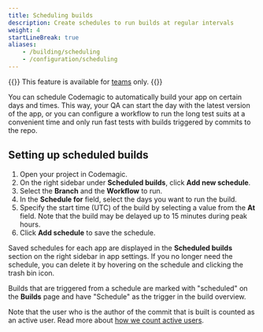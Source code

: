 ```yaml
---
title: Scheduling builds
description: Create schedules to run builds at regular intervals
weight: 4
startLineBreak: true
aliases: 
    - /building/scheduling
    - /configuration/scheduling
---
```


{{<notebox>}}
This feature is available for [teams](../teams/teams) only.
{{</notebox>}}

You can schedule Codemagic to automatically build your app on certain days and times. This way, your QA can start the day with the latest version of the app, or you can configure a workflow to run the long test suits at a convenient time and only run fast tests with builds triggered by commits to the repo.

## Setting up scheduled builds

1. Open your project in Codemagic.
2. On the right sidebar under **Scheduled builds**, click **Add new schedule**.
3. Select the **Branch** and the **Workflow** to run.
4. In the **Schedule for** field, select the days you want to run the build. 
5. Specify the start time (UTC) of the build by selecting a value from the **At** field. Note that the build may be delayed up to 15 minutes during peak hours.
6. Click **Add schedule** to save the schedule.

Saved schedules for each app are displayed in the **Scheduled builds** section on the right sidebar in app settings. If you no longer need the schedule, you can delete it by hovering on the schedule and clicking the trash bin icon.

Builds that are triggered from a schedule are marked with "scheduled" on the **Builds** page and have "Schedule" as the trigger in the build overview.

Note that the user who is the author of the commit that is built is counted as an active user. Read more about [how we count active users](../teams/users).
